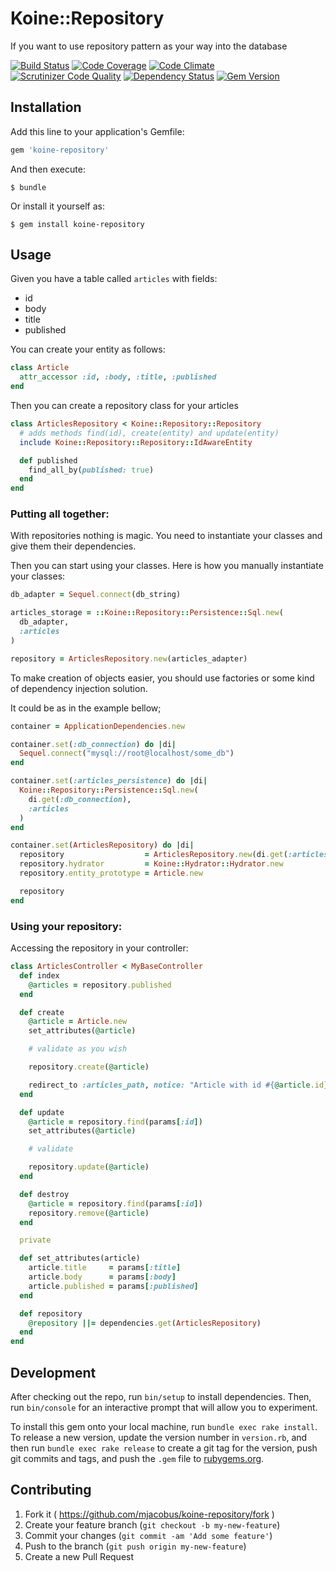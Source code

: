 # Koine::Repository

If you want to use repository pattern as your way into the database

[![Build Status](https://travis-ci.org/mjacobus/koine-repository.svg)](https://travis-ci.org/mjacobus/koine-repository)
[![Code Coverage](https://scrutinizer-ci.com/g/mjacobus/koine-repository/badges/coverage.png?b=master)](https://scrutinizer-ci.com/g/mjacobus/koine-repository/?branch=master)
[![Code Climate](https://codeclimate.com/github/mjacobus/koine-repository/badges/gpa.svg)](https://codeclimate.com/github/mjacobus/koine-repository)
[![Scrutinizer Code Quality](https://scrutinizer-ci.com/g/mjacobus/koine-repository/badges/quality-score.png?b=master)](https://scrutinizer-ci.com/g/mjacobus/koine-repository/?branch=master)
[![Dependency Status](https://gemnasium.com/mjacobus/koine-repository.svg)](https://gemnasium.com/mjacobus/koine-repository)
[![Gem Version](https://badge.fury.io/rb/koine-repository.svg)](https://badge.fury.io/rb/koine-repository)

## Installation

Add this line to your application's Gemfile:

```ruby
gem 'koine-repository'
```

And then execute:

    $ bundle

Or install it yourself as:

    $ gem install koine-repository

## Usage

Given you have a table called ```articles``` with fields:

- id
- body
- title
- published

You can create your entity as follows:

```ruby
class Article
  attr_accessor :id, :body, :title, :published
end
```

Then you can create a repository class for your articles

```ruby
class ArticlesRepository < Koine::Repository::Repository
  # adds methods find(id), create(entity) and update(entity)
  include Koine::Repository::Repository::IdAwareEntity

  def published
    find_all_by(published: true)
  end
end
```

### Putting all together:

With repositories nothing is magic. You need to instantiate your classes and
give them their dependencies.

Then you can start using your classes. Here is how you manually instantiate your
classes:

```ruby
db_adapter = Sequel.connect(db_string)

articles_storage = ::Koine::Repository::Persistence::Sql.new(
  db_adapter,
  :articles
)

repository = ArticlesRepository.new(articles_adapter)
```

To make creation of objects easier, you should use factories or some kind
of dependency injection solution.

It could be as in the example bellow;

```ruby
container = ApplicationDependencies.new

container.set(:db_connection) do |di|
  Sequel.connect("mysql://root@localhost/some_db")
end

container.set(:articles_persistence) do |di|
  Koine::Repository::Persistence::Sql.new(
    di.get(:db_connection),
    :articles
  )
end

container.set(ArticlesRepository) do |di|
  repository                  = ArticlesRepository.new(di.get(:articles_persistence))
  repository.hydrator         = Koine::Hydrator::Hydrator.new
  repository.entity_prototype = Article.new

  repository
end
```

### Using your repository:

Accessing the repository in your controller:

```ruby
class ArticlesController < MyBaseController
  def index
    @articles = repository.published
  end

  def create
    @article = Article.new
    set_attributes(@article)

    # validate as you wish

    repository.create(@article)

    redirect_to :articles_path, notice: "Article with id #{@article.id} created"
  end

  def update
    @article = repository.find(params[:id])
    set_attributes(@article)

    # validate

    repository.update(@article)
  end

  def destroy
    @article = repository.find(params[:id])
    repository.remove(@article)
  end

  private

  def set_attributes(article)
    article.title     = params[:title]
    article.body      = params[:body]
    article.published = params[:published]
  end

  def repository
    @repository ||= dependencies.get(ArticlesRepository)
  end
end
```

## Development

After checking out the repo, run `bin/setup` to install dependencies. Then, run `bin/console` for an interactive prompt that will allow you to experiment.

To install this gem onto your local machine, run `bundle exec rake install`. To release a new version, update the version number in `version.rb`, and then run `bundle exec rake release` to create a git tag for the version, push git commits and tags, and push the `.gem` file to [rubygems.org](https://rubygems.org).

## Contributing

1. Fork it ( https://github.com/mjacobus/koine-repository/fork )
2. Create your feature branch (`git checkout -b my-new-feature`)
3. Commit your changes (`git commit -am 'Add some feature'`)
4. Push to the branch (`git push origin my-new-feature`)
5. Create a new Pull Request
